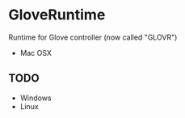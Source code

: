 # GloveRuntime

Runtime for Glove controller (now called "GLOVR")
- Mac OSX 

TODO
----
- Windows
- Linux

